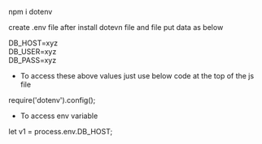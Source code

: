 npm i dotenv

create .env file after install dotevn file and file put data as below

DB_HOST=xyz <br />
DB_USER=xyz <br />
DB_PASS=xyz <br />

- To access these above values just use below code at the top of the js file

require('dotenv').config();

- To access env variable

let v1 = process.env.DB_HOST;
